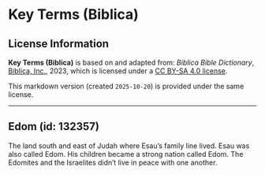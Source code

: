 # Key Terms (Biblica)

## License Information

**Key Terms (Biblica)** is based on and adapted from: _Biblica Bible Dictionary_, [Biblica, Inc.](https://www.biblica.com/), 2023, which is licensed under a [CC BY-SA 4.0 license](https://creativecommons.org/licenses/by-sa/4.0/legalcode.en).

This markdown version (created `2025-10-20`) is provided under the same license.



--------------------------------

## Edom (id: 132357)

The land south and east of Judah where Esau’s family line lived. Esau was also called Edom. His children became a strong nation called Edom. The Edomites and the Israelites didn’t live in peace with one another.


